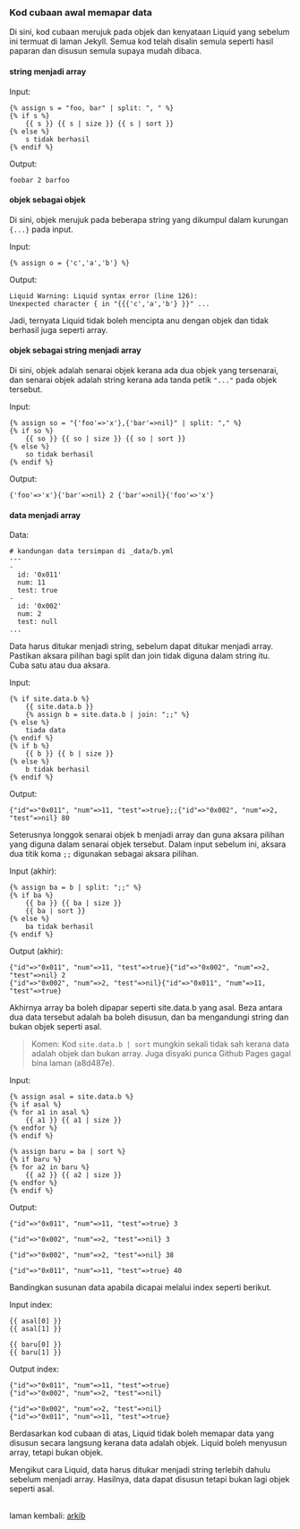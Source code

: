 ### Kod cubaan awal memapar data

Di sini, kod cubaan merujuk pada objek dan kenyataan Liquid
yang sebelum ini termuat di laman Jekyll. Semua kod telah
disalin semula seperti hasil paparan dan disusun semula
supaya mudah dibaca.

#### string menjadi array

Input:

    {% assign s = "foo, bar" | split: ", " %}
    {% if s %}
        {{ s }} {{ s | size }} {{ s | sort }}
    {% else %}
        s tidak berhasil
    {% endif %}

Output:

    foobar 2 barfoo

#### objek sebagai objek

Di sini, objek merujuk pada beberapa string yang dikumpul
dalam kurungan `{...}` pada input.

Input:

    {% assign o = {'c','a','b'} %}

Output:

    Liquid Warning: Liquid syntax error (line 126):
    Unexpected character { in "{{{'c','a','b'} }}" ...

Jadi, ternyata Liquid tidak boleh mencipta anu dengan objek
dan tidak berhasil juga seperti array.

#### objek sebagai string menjadi array

Di sini, objek adalah senarai objek kerana ada dua objek
yang tersenarai, dan senarai objek adalah string kerana
ada tanda petik `"..."` pada objek tersebut.

Input:

    {% assign so = "{'foo'=>'x'},{'bar'=>nil}" | split: "," %}
    {% if so %}
        {{ so }} {{ so | size }} {{ so | sort }}
    {% else %}
        so tidak berhasil
    {% endif %}

Output:

    {'foo'=>'x'}{'bar'=>nil} 2 {'bar'=>nil}{'foo'=>'x'}

#### data menjadi array

Data:

    # kandungan data tersimpan di _data/b.yml
    ---
    -
      id: '0x011'
      num: 11
      test: true
    -
      id: '0x002'
      num: 2
      test: null
    ...

Data harus ditukar menjadi string, sebelum dapat ditukar
menjadi array. Pastikan aksara pilihan bagi split dan join
tidak diguna dalam string itu. Cuba satu atau dua aksara.

Input:

    {% if site.data.b %}
        {{ site.data.b }}
        {% assign b = site.data.b | join: ";;" %}
    {% else %}
        tiada data
    {% endif %}
    {% if b %}
        {{ b }} {{ b | size }}
    {% else %}
        b tidak berhasil
    {% endif %}

Output:

    {"id"=>"0x011", "num"=>11, "test"=>true};;{"id"=>"0x002", "num"=>2, "test"=>nil} 80

Seterusnya longgok senarai objek b menjadi array dan guna
aksara pilihan yang diguna dalam senarai objek tersebut.
Dalam input sebelum ini, aksara dua titik koma `;;`
digunakan sebagai aksara pilihan.

Input (akhir):

    {% assign ba = b | split: ";;" %}
    {% if ba %}
        {{ ba }} {{ ba | size }}
        {{ ba | sort }}
    {% else %}
        ba tidak berhasil
    {% endif %}

Output (akhir):

    {"id"=>"0x011", "num"=>11, "test"=>true}{"id"=>"0x002", "num"=>2, "test"=>nil} 2
    {"id"=>"0x002", "num"=>2, "test"=>nil}{"id"=>"0x011", "num"=>11, "test"=>true}

Akhirnya array ba boleh dipapar seperti site.data.b yang
asal. Beza antara dua data tersebut adalah ba boleh disusun,
dan ba mengandungi string dan bukan objek seperti asal.

> Komen: Kod `site.data.b | sort` mungkin sekali tidak sah
kerana data adalah objek dan bukan array. Juga disyaki punca
Github Pages gagal bina laman (a8d487e).

Input:

    {% assign asal = site.data.b %}
    {% if asal %}
    {% for a1 in asal %}
        {{ a1 }} {{ a1 | size }}
    {% endfor %}
    {% endif %}

    {% assign baru = ba | sort %}
    {% if baru %}
    {% for a2 in baru %}
        {{ a2 }} {{ a2 | size }}
    {% endfor %}
    {% endif %}

Output:

    {"id"=>"0x011", "num"=>11, "test"=>true} 3

    {"id"=>"0x002", "num"=>2, "test"=>nil} 3
    
    {"id"=>"0x002", "num"=>2, "test"=>nil} 38

    {"id"=>"0x011", "num"=>11, "test"=>true} 40

Bandingkan susunan data apabila dicapai melalui index
seperti berikut.

Input index:

    {{ asal[0] }}
    {{ asal[1] }}

    {{ baru[0] }}
    {{ baru[1] }}

Output index:

    {"id"=>"0x011", "num"=>11, "test"=>true}
    {"id"=>"0x002", "num"=>2, "test"=>nil}
    
    {"id"=>"0x002", "num"=>2, "test"=>nil}
    {"id"=>"0x011", "num"=>11, "test"=>true}

Berdasarkan kod cubaan di atas, Liquid tidak boleh memapar
data yang disusun secara langsung kerana data adalah objek.
Liquid boleh menyusun array, tetapi bukan objek.

Mengikut cara Liquid, data harus ditukar menjadi string
terlebih dahulu sebelum menjadi array. Hasilnya, data dapat
disusun tetapi bukan lagi objek seperti asal.

&nbsp;  
laman kembali: [arkib][0]

  [0]: ../index.md
